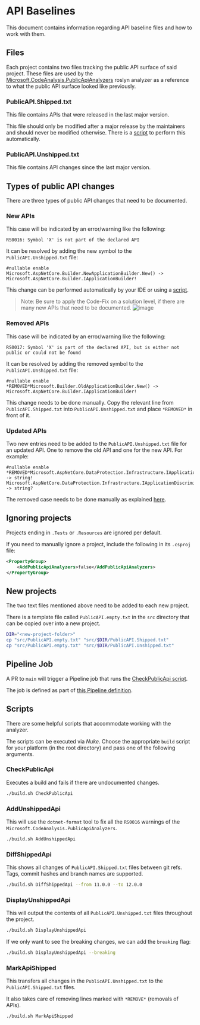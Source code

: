 # API Baselines

This document contains information regarding API baseline files and how to work with them.

## Files

Each project contains two files tracking the public API surface of said project. These files are used by the [Microsoft.CodeAnalysis.PublicApiAnalyzers](https://github.com/dotnet/roslyn-analyzers/blob/main/src/PublicApiAnalyzers) roslyn analyzer as a reference to what the public API surface looked like previously.

### PublicAPI.Shipped.txt

This file contains APIs that were released in the last major version.

This file should only be modified after a major release by the maintainers and should never be modified otherwise. There is a [script](#MarkApiShipped) to perform this automatically.

### PublicAPI.Unshipped.txt

This file contains API changes since the last major version.

## Types of public API changes

There are three types of public API changes that need to be documented.

### New APIs

This case will be indicated by an error/warning like the following:

```
RS0016: Symbol 'X' is not part of the declared API
```

It can be resolved by adding the new symbol to the `PublicAPI.Unshipped.txt` file:

```
#nullable enable
Microsoft.AspNetCore.Builder.NewApplicationBuilder.New() -> Microsoft.AspNetCore.Builder.IApplicationBuilder!
```

This change can be performed automatically by your IDE or using a [script](#AddUnshippedApi).

> Note: Be sure to apply the Code-Fix on a solution level, if there are many new APIs that need to be documented.
> ![image](https://user-images.githubusercontent.com/45513122/119241399-47bbbe80-bb56-11eb-9253-92e2878cd428.png)

### Removed APIs

This case will be indicated by an error/warning like the following:

```
RS0017: Symbol 'X' is part of the declared API, but is either not public or could not be found
```

It can be resolved by adding the removed symbol to the `PublicAPI.Unshipped.txt` file:

```
#nullable enable
*REMOVED*Microsoft.Builder.OldApplicationBuilder.New() -> Microsoft.AspNetCore.Builder.IApplicationBuilder!
```

This change needs to be done manually. Copy the relevant line from `PublicAPI.Shipped.txt` into `PublicAPI.Unshipped.txt` and place `*REMOVED*` in front of it.

### Updated APIs

Two new entries need to be added to the `PublicAPI.Unshipped.txt` file for an updated API. One to remove the old API and one for the new API. For example:

```
#nullable enable
*REMOVED*Microsoft.AspNetCore.DataProtection.Infrastructure.IApplicationDiscriminator.Discriminator.get -> string!
Microsoft.AspNetCore.DataProtection.Infrastructure.IApplicationDiscriminator.Discriminator.get -> string?
```

The removed case needs to be done manually as explained [here](#removed-apis).

## Ignoring projects

Projects ending in `.Tests` or `.Resources` are ignored per default.

If you need to manually ignore a project, include the following in its `.csproj` file:

```xml
<PropertyGroup>
    <AddPublicApiAnalyzers>false</AddPublicApiAnalyzers>
</PropertyGroup>
```

## New projects

The two text files mentioned above need to be added to each new project.

There is a template file called `PublicAPI.empty.txt` in the `src` directory that can be copied over into a new project.

```sh
DIR="<new-project-folder>"
cp "src/PublicAPI.empty.txt" "src/$DIR/PublicAPI.Shipped.txt"
cp "src/PublicAPI.empty.txt" "src/$DIR/PublicAPI.Unshipped.txt"
```

## Pipeline Job

A PR to `main` will trigger a Pipeline job that runs the [CheckPublicApi script](#CheckPublicApi).

The job is defined as part of [this Pipeline definition](./.github/workflows/check-public-api.yml).

## Scripts

There are some helpful scripts that accommodate working with the analyzer.

The scripts can be executed via _Nuke_. Choose the appropriate `build` script for your platform (in the root directory) and pass one of the following arguments.

### CheckPublicApi

Executes a build and fails if there are undocumented changes.

```bash
./build.sh CheckPublicApi
```

### AddUnshippedApi

This will use the `dotnet-format` tool to fix all the `RS0016` warnings of the `Microsoft.CodeAnalysis.PublicApiAnalyzers`.

```bash
./build.sh AddUnshippedApi
```

### DiffShippedApi

This shows all changes of `PublicAPI.Shipped.txt` files between git refs. Tags, commit hashes and branch names are supported.

```bash
./build.sh DiffShippedApi --from 11.0.0 --to 12.0.0
```

### DisplayUnshippedApi

This will output the contents of all `PublicAPI.Unshipped.txt` files throughout the project.

```bash
./build.sh DisplayUnshippedApi
```

If we only want to see the breaking changes, we can add the `breaking` flag:

```bash
./build.sh DisplayUnshippedApi --breaking
```

### MarkApiShipped

This transfers all changes in the `PublicAPI.Unshipped.txt` to the `PublicAPI.Shipped.txt` files.

It also takes care of removing lines marked with `*REMOVE*` (removals of APIs).

```bash
./build.sh MarkApiShipped
```
